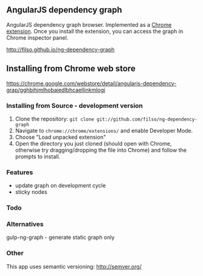 ## AngularJS dependency graph

AngularJS dependency graph browser.
Implemented as a [Chrome extension](https://chrome.google.com/webstore/detail/angularjs-dependency-grap/gghbihjmlhobaiedlbhcaellinkmlogj). Once you install the extension, you can access the graph in Chrome inspector panel.

http://filso.github.io/ng-dependency-graph

## Installing from Chrome web store
https://chrome.google.com/webstore/detail/angularjs-dependency-grap/gghbihjmlhobaiedlbhcaellinkmlogj

### Installing from Source - development version

1.  Clone the repository: `git clone git://github.com/filso/ng-dependency-graph`
2.  Navigate to `chrome://chrome/extensions/` and enable Developer Mode.
3.  Choose "Load unpacked extension"
4.  Open the directory you just cloned (should open with Chrome, otherwise try dragging/dropping the file into Chrome) and follow the prompts to install.

### Features
- update graph on development cycle
- sticky nodes

### Todo

### Alternatives

gulp-ng-graph - generate static graph only

### Other
This app uses semantic versioning: http://semver.org/
